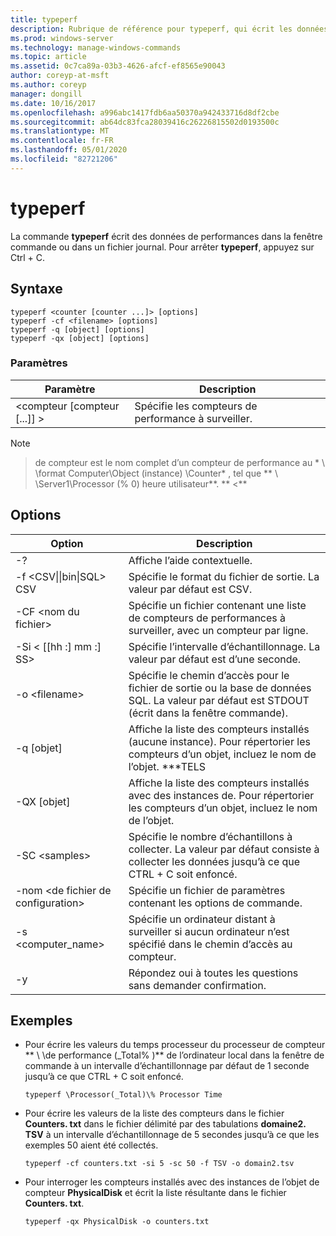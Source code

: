 ```yaml
---
title: typeperf
description: Rubrique de référence pour typeperf, qui écrit les données de performances dans la fenêtre commande ou dans un fichier journal.
ms.prod: windows-server
ms.technology: manage-windows-commands
ms.topic: article
ms.assetid: 0c7ca89a-03b3-4626-afcf-ef8565e90043
author: coreyp-at-msft
ms.author: coreyp
manager: dongill
ms.date: 10/16/2017
ms.openlocfilehash: a996abc1417fdb6aa50370a942433716d8df2cbe
ms.sourcegitcommit: ab64dc83fca28039416c26226815502d0193500c
ms.translationtype: MT
ms.contentlocale: fr-FR
ms.lasthandoff: 05/01/2020
ms.locfileid: "82721206"
---
```

# <a name="typeperf"></a>typeperf

La commande **typeperf** écrit des données de performances dans la fenêtre commande ou dans un fichier journal. Pour arrêter **typeperf**, appuyez sur Ctrl + C.

## <a name="syntax"></a>Syntaxe

```
typeperf <counter [counter ...]> [options]
typeperf -cf <filename> [options]
typeperf -q [object] [options]
typeperf -qx [object] [options]
```

### <a name="parameters"></a>Paramètres

|Paramètre|Description|
|---------|-----------|
|\<compteur [compteur [...]] >|Spécifie les compteurs de performance à surveiller.|

> [!NOTE]
> >de compteur est le nom complet d’un compteur de performance au * \\ \\format Computer\Object (instance) \Counter* , tel que ** \\ \\Server1\Processor (\% 0) heure utilisateur**. ** \<**

## <a name="options"></a>Options

|                   Option                   |                                                         Description                                                          |
|--------------------------------------------|------------------------------------------------------------------------------------------------------------------------------|
|                     -?                     |                                               Affiche l’aide contextuelle.                                               |
| -f \<CSV&verbar;&verbar;bin&verbar;SQL> CSV |                                    Spécifie le format du fichier de sortie. La valeur par défaut est CSV.                                     |
|              -CF \<nom du fichier>               |              Spécifie un fichier contenant une liste de compteurs de performances à surveiller, avec un compteur par ligne.               |
|             -Si < [[hh :] mm :] SS>             |                                  Spécifie l’intervalle d’échantillonnage. La valeur par défaut est d’une seconde.                                   |
|               -o \<filename>               |     Spécifie le chemin d’accès pour le fichier de sortie ou la base de données SQL. La valeur par défaut est STDOUT (écrit dans la fenêtre commande).      |
|                -q [objet]                 | Affiche la liste des compteurs installés (aucune instance). Pour répertorier les compteurs d’un objet, incluez le nom de l’objet. \*\*\*TELS |
|                -QX [objet]                |        Affiche la liste des compteurs installés avec des instances de. Pour répertorier les compteurs d’un objet, incluez le nom de l’objet.        |
|               -SC \<samples>               |             Spécifie le nombre d’échantillons à collecter. La valeur par défaut consiste à collecter les données jusqu’à ce que CTRL + C soit enfoncé.              |
|            -nom \<de fichier de configuration>             |                                    Spécifie un fichier de paramètres contenant les options de commande.                                     |
|            -s \<computer_name>             |                   Spécifie un ordinateur distant à surveiller si aucun ordinateur n’est spécifié dans le chemin d’accès au compteur.                    |
|                     -y                     |                                        Répondez oui à toutes les questions sans demander confirmation.                                        |

## <a name="examples"></a>Exemples

- Pour écrire les valeurs du temps processeur du processeur de compteur ** \\ \\de performance (_Total\% )** de l’ordinateur local dans la fenêtre de commande à un intervalle d’échantillonnage par défaut de 1 seconde jusqu’à ce que CTRL + C soit enfoncé.  
  ```
  typeperf \Processor(_Total)\% Processor Time
  ```  
- Pour écrire les valeurs de la liste des compteurs dans le fichier **Counters. txt** dans le fichier délimité par des tabulations **domaine2. TSV** à un intervalle d’échantillonnage de 5 secondes jusqu’à ce que les exemples 50 aient été collectés.  
  ```
  typeperf -cf counters.txt -si 5 -sc 50 -f TSV -o domain2.tsv
  ```  
- Pour interroger les compteurs installés avec des instances de l’objet de compteur **PhysicalDisk** et écrit la liste résultante dans le fichier **Counters. txt**.  
  ```
  typeperf -qx PhysicalDisk -o counters.txt
  ```
